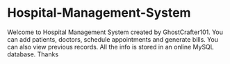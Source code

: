# Hospital-Management-System
Welcome to Hospital Management System created by GhostCrafter101. 
You can add patients, doctors, schedule appointments and generate bills. You can also view previous records. All the info is stored in an online MySQL database.
Thanks 
